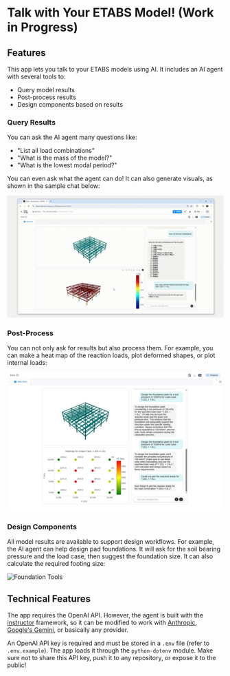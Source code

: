 # Talk with Your ETABS Model! (Work in Progress)

## Features

This app lets you talk to your ETABS models using AI. It includes an AI agent with several tools to:

- Query model results  
- Post-process results  
- Design components based on results  

### Query Results

You can ask the AI agent many questions like:

- "List all load combinations"  
- "What is the mass of the model?"  
- "What is the lowest modal period?"  

You can even ask what the agent can do! It can also generate visuals, as shown in the sample chat below:

![Internal Loads Tools](assets/TTM_GIF1.gif)

### Post-Process

You can not only ask for results but also process them. For example, you can make a heat map of the reaction loads, plot deformed shapes, or plot internal loads:

![Reaction Loads](assets/reactions_loads.JPG)

### Design Components

All model results are available to support design workflows. For example, the AI agent can help design pad foundations. It will ask for the soil bearing pressure and the load case, then suggest the foundation size. It can also calculate the required footing size:

![Foundation Tools](assets/TTM_GIF2)

## Technical Features

The app requires the OpenAI API. However, the agent is built with the [instructor](https://python.useinstructor.com/) framework, so it can be modified to work with [Anthropic](https://python.useinstructor.com/integrations/anthropic/), [Google's Gemini](https://python.useinstructor.com/integrations/google/), or basically any provider.

An OpenAI API key is required and must be stored in a `.env` file (refer to `.env.example`). The app loads it through the `python-dotenv` module. Make sure not to share this API key, push it to any repository, or expose it to the public!
